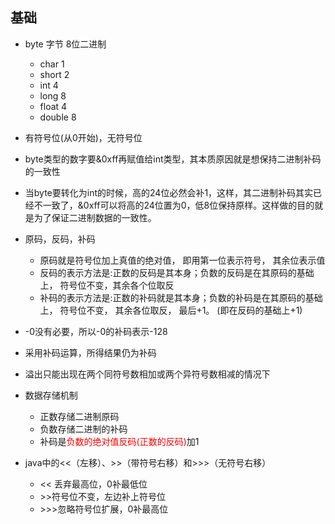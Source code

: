 ## 基础

- byte 字节 8位二进制
    + char 1
    + short 2
    + int 4
    + long 8
    + float 4
    + double 8

- 有符号位(从0开始)，无符号位

- byte类型的数字要&0xff再赋值给int类型，其本质原因就是想保持二进制补码的一致性
- 当byte要转化为int的时候，高的24位必然会补1，这样，其二进制补码其实已经不一致了，&0xff可以将高的24位置为0，低8位保持原样。这样做的目的就是为了保证二进制数据的一致性。

- 原码，反码，补码
    + 原码就是符号位加上真值的绝对值， 即用第一位表示符号， 其余位表示值
    + 反码的表示方法是:正数的反码是其本身；负数的反码是在其原码的基础上， 符号位不变，其余各个位取反
    + 补码的表示方法是:正数的补码就是其本身；负数的补码是在其原码的基础上， 符号位不变， 其余各位取反， 最后+1。 (即在反码的基础上+1)
- -0没有必要，所以-0的补码表示-128
- 采用补码运算，所得结果仍为补码
- 溢出只能出现在两个同符号数相加或两个异符号数相减的情况下

- 数据存储机制
    + 正数存储二进制原码
    + 负数存储二进制的补码
    + 补码是<font color='red'>负数的绝对值反码(正数的反码)</font>加1


- java中的<<（左移）、>>（带符号右移）和>>>（无符号右移）
    + << 丢弃最高位，0补最低位
    + \>\>符号位不变，左边补上符号位
    + \>\>\>忽略符号位扩展，0补最高位